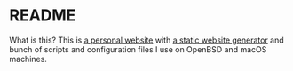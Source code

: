 # README

What is this? This is [a personal
website](https://www.romanzolotarev.com/about.html) with [a static website
generator](https://www.romanzolotarev.com/ssg.html) and bunch of scripts
and configuration files I use on OpenBSD and macOS machines.
